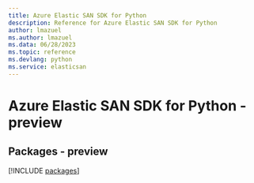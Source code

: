 ```yaml
---
title: Azure Elastic SAN SDK for Python
description: Reference for Azure Elastic SAN SDK for Python
author: lmazuel
ms.author: lmazuel
ms.data: 06/28/2023
ms.topic: reference
ms.devlang: python
ms.service: elasticsan
---
```

# Azure Elastic SAN SDK for Python - preview
## Packages - preview
[!INCLUDE [packages](elastic-san-index.md)]